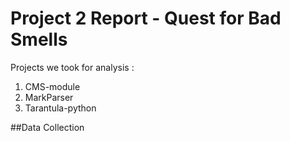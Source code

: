 # Project 2 Report - Quest for Bad Smells
Projects we took for analysis :
1. CMS-module
2. MarkParser
3. Tarantula-python

##Data Collection



